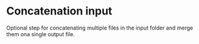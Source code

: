 # Concatenation input

Optional step for concatenating multiple files in the input folder and merge them ona  single output file.

